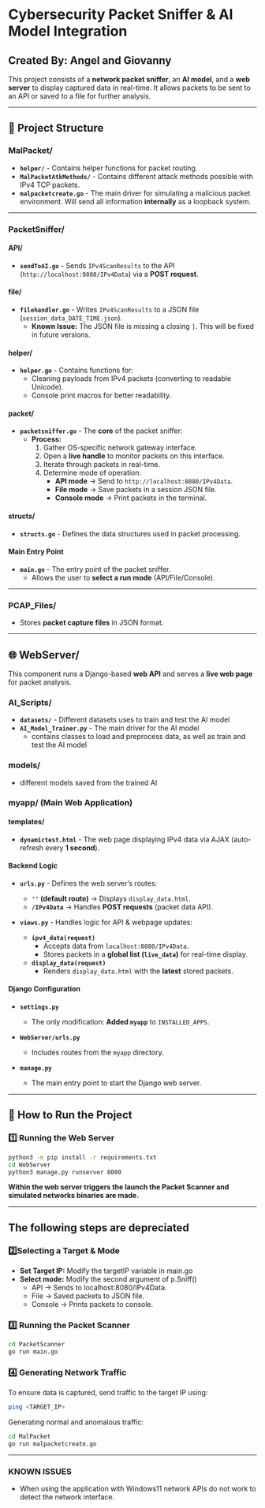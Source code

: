 # Cybersecurity Packet Sniffer & AI Model Integration  

## **Created By:** Angel and Giovanny  

This project consists of a **network packet sniffer**, an **AI model**, and a **web server** to display captured data in real-time. It allows packets to be sent to an API or saved to a file for further analysis.  

---

## **📂 Project Structure**  


### **MalPacket/**
- **`helper/`** - Contains helper functions for packet routing.  
- **`MalPacketAtkMethods/`** - Contains different attack methods possible with IPv4 TCP packets.  
- **`malpacketcreate.go`** - The main driver for simulating a malicious packet environment.  Will send all information **internally** as a loopback system.



---

### **PacketSniffer/**  
#### **API/**  
- **`sendToAI.go`** - Sends `IPv4ScanResults` to the API (`http://localhost:8080/IPv4Data`) via a **POST request**.  

#### **file/**  
- **`filehandler.go`** - Writes `IPv4ScanResults` to a JSON file (`session_data_DATE_TIME.json`).  
  - **Known Issue:** The JSON file is missing a closing `]`. This will be fixed in future versions.  

#### **helper/**  
- **`helper.go`** - Contains functions for:  
  - Cleaning payloads from IPv4 packets (converting to readable Unicode).  
  - Console print macros for better readability.  

#### **packet/**  
- **`packetsniffer.go`** - The **core** of the packet sniffer:  
  - **Process:**  
    1. Gather OS-specific network gateway interface.  
    2. Open a **live handle** to monitor packets on this interface.  
    3. Iterate through packets in real-time.  
    4. Determine mode of operation:  
       - **API mode** → Send to `http://localhost:8080/IPv4Data`.  
       - **File mode** → Save packets in a session JSON file.  
       - **Console mode** → Print packets in the terminal.  

#### **structs/**  
- **`structs.go`** - Defines the data structures used in packet processing.  

#### **Main Entry Point**  
- **`main.go`** - The entry point of the packet sniffer.  
  - Allows the user to **select a run mode** (API/File/Console).  

---

### **PCAP_Files/**  
- Stores **packet capture files** in JSON format.  

---

## **🌐 WebServer/** 
This component runs a Django-based **web API** and serves a **live web page** for packet analysis.  
### **AI_Scripts/** 
- **`datasets/`** - Different datasets uses to train and test the AI model
- **`AI_Model_Trainer.py`** - The main driver for the AI model
  - contains classes to load and preprocess data, as well as train and test the AI model

### **models/**
- different models saved from the trained AI

### **myapp/** (Main Web Application)  
#### **templates/**  
- **`dynamictest.html`** - The web page displaying IPv4 data via AJAX (auto-refresh every **1 second**).  

#### **Backend Logic**  
- **`urls.py`** - Defines the web server’s routes:  
  - **`''` (default route)** → Displays `display_data.html`.  
  - **`/IPv4Data`** → Handles **POST requests** (packet data API).  

- **`views.py`** - Handles logic for API & webpage updates:  
  - **`ipv4_data(request)`**  
    - Accepts data from `localhost:8080/IPv4Data`.  
    - Stores packets in a **global list (`live_data`)** for real-time display.  
  - **`display_data(request)`**  
    - Renders `display_data.html` with the **latest** stored packets.  

#### **Django Configuration**  
- **`settings.py`**  
  - The only modification: **Added `myapp`** to `INSTALLED_APPS`.  

- **`WebServer/urls.py`**  
  - Includes routes from the `myapp` directory.  

- **`manage.py`**  
  - The main entry point to start the Django web server.  

---

## **🚀 How to Run the Project**  

### **1️⃣ Running the Web Server**  
```bash
python3 -m pip install -r requirements.txt
cd WebServer
python3 manage.py runserver 8080
```
**Within the web server triggers the launch the Packet Scanner and simulated networks binaries are made.**

---
## **The following steps are depreciated**

### **2️⃣Selecting a Target & Mode**
- **Set Target IP:** Modify the targetIP variable in main.go
- **Select mode:** Modify the second argument of p.Sniff()
    - API -> Sends to localhost:8080/IPv4Data.
    - File -> Saved packets to JSON file.
    - Console -> Prints packets to console.

### **3️⃣ Running the Packet Scanner**
```bash
cd PacketScanner
go run main.go
```

### **4️⃣ Generating Network Traffic**
To ensure data is captured, send traffic to the target IP using:
```bash
ping <TARGET_IP>
```
Generating normal and anomalous traffic:
```bash
cd MalPacket
go run malpacketcreate.go
```

----
### KNOWN ISSUES
- When using the application with Windows11 network APIs do not work to detect the network interface.
